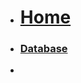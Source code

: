 <!-- docs/_sidebar.md -->

* [<h1>Home</h1>](README.md)
* [<h3>Database</h3>](Block_API/section_1/database.md)
* <!-- docs/_sidebar.md 
* [<h3>Express2</h3>](Block_4/section_2v.md)
* [<h3>Express3</h3>](Block_4/section_3/.md)
* [<h3>Express4</h3>](Block_4/section_4/.md)
* [<h3>Express5</h3>](Block_4/section_5/.md)
-->